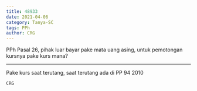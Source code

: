 ```yaml
---
title: 48933
date: 2021-04-06
category: Tanya-SC
tags: PPh
author: CRG
---
```


PPh Pasal 26, pihak luar bayar pake mata uang asing, untuk pemotongan kursnya pake kurs mana?

---

Pake kurs saat terutang, saat terutang ada di PP 94 2010

`CRG`
